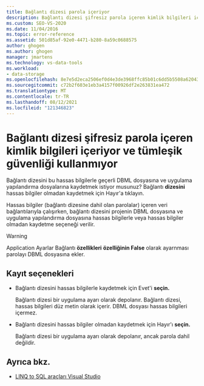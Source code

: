 ```yaml
---
title: Bağlantı dizesi parola içeriyor
description: Bağlantı dizesi şifresiz parola içeren kimlik bilgileri içeriyor ve tümleşik güvenliği kullanmıyor
ms.custom: SEO-VS-2020
ms.date: 11/04/2016
ms.topic: error-reference
ms.assetid: 501d85af-92e0-4471-b280-8a59c0688575
author: ghogen
ms.author: ghogen
manager: jmartens
ms.technology: vs-data-tools
ms.workload:
- data-storage
ms.openlocfilehash: 8e7e5d2eca2506ef0d4e3de3968ffc85b01c6dd5b5508a620435d3ac2b069821
ms.sourcegitcommit: c72b2f603e1eb3a4157f00926df2e263831ea472
ms.translationtype: MT
ms.contentlocale: tr-TR
ms.lasthandoff: 08/12/2021
ms.locfileid: "121346823"
---
```

# <a name="the-connection-string-contains-credentials-with-a-clear-text-password-and-is-not-using-integrated-security"></a>Bağlantı dizesi şifresiz parola içeren kimlik bilgileri içeriyor ve tümleşik güvenliği kullanmıyor

Bağlantı dizesini bu hassas bilgilerle geçerli DBML dosyasına ve uygulama yapılandırma dosyalarına kaydetmek istiyor musunuz?  Bağlantı **dizesini** hassas bilgiler olmadan kaydetmek için Hayır'a tıklayın.

Hassas bilgiler (bağlantı dizesine dahil olan parolalar) içeren veri bağlantılarıyla çalışırken, bağlantı dizesini projenin DBML dosyasına ve uygulama yapılandırma dosyasına hassas bilgilerle veya hassas bilgiler olmadan kaydetme seçeneği verilir.

> [!WARNING]
> Application Ayarlar  Bağlantı **özellikleri** **özelliğinin False** olarak ayarnması parolayı DBML dosyasına ekler.

## <a name="save-options"></a>Kayıt seçenekleri

- Bağlantı dizesini hassas bilgilerle kaydetmek için Evet'i **seçin.**

   Bağlantı dizesi bir uygulama ayarı olarak depolanır. Bağlantı dizesi, hassas bilgileri düz metin olarak içerir. DBML dosyası hassas bilgileri içermez.

- Bağlantı dizesini hassas bilgiler olmadan kaydetmek için Hayır'ı **seçin.**

   Bağlantı dizesi bir uygulama ayarı olarak depolanır, ancak parola dahil değildir.

## <a name="see-also"></a>Ayrıca bkz.

- [LINQ to SQL araçları Visual Studio](../data-tools/linq-to-sql-tools-in-visual-studio2.md)
